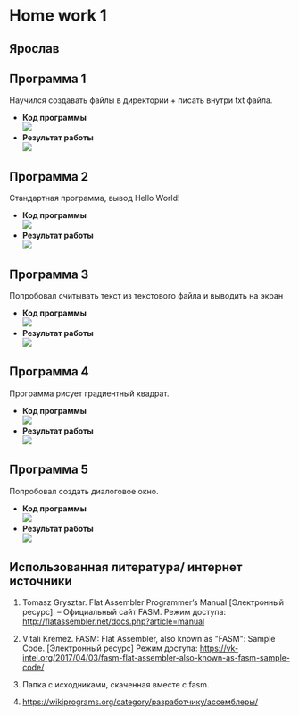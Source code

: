 # Home work 1

## Ярослав

## Программа 1
Научился создавать файлы в директории + писать внутри txt файла.
- **Код программы**</br>
  ![](./HomeWork/Project1/Prj1/code.PNG)</br>
- **Результат работы**</br>
  ![](./HomeWork/Project1/Prj1/result.PNG)</br>
  
## Программа 2
Стандартная программа, вывод Hello World!
- **Код программы**</br>
  ![](./HomeWork/Project2/Prj2/code.PNG)</br>
- **Результат работы**</br>
  ![](./HomeWork/Project2/Prj2/result.PNG)</br>
## Программа 3
Попробовал считывать текст из текстового файла и выводить на экран
- **Код программы**</br>
  ![](./HomeWork/Project3/Prj3/code.PNG)</br>
- **Результат работы**</br>
  ![](./HomeWork/Project3/Prj3/result.PNG)</br>
  
## Программа 4
Программа рисует градиентный квадрат.
- **Код программы**</br>
  ![](./HomeWork/Project4/Im1.png)</br>
- **Результат работы**</br>
  ![](./HomeWork/Project4/Im2.png)</br>
  
## Программа 5
Попробовал создать диалоговое окно.
- **Код программы**</br>
  ![](./HomeWork/Project5/Im1.png)</br>
- **Результат работы**</br>
  ![](./HomeWork/Project5/Im2.png)</br>

## Использованная литература/ интернет источники
1. Tomasz Grysztar. Flat Assembler Programmer’s Manual [Электронный
ресурс]. – Официальный сайт FASM. Режим доступа:
http://flatassembler.net/docs.php?article=manual

2. Vitali Kremez. FASM: Flat Assembler, also known as "FASM": Sample Code. [Электронный
ресурс] Режим доступа: https://vk-intel.org/2017/04/03/fasm-flat-assembler-also-known-as-fasm-sample-code/

3. Папка с исходниками, скаченная вместе с fasm.

4. https://wikiprograms.org/category/разработчику/ассемблеры/

